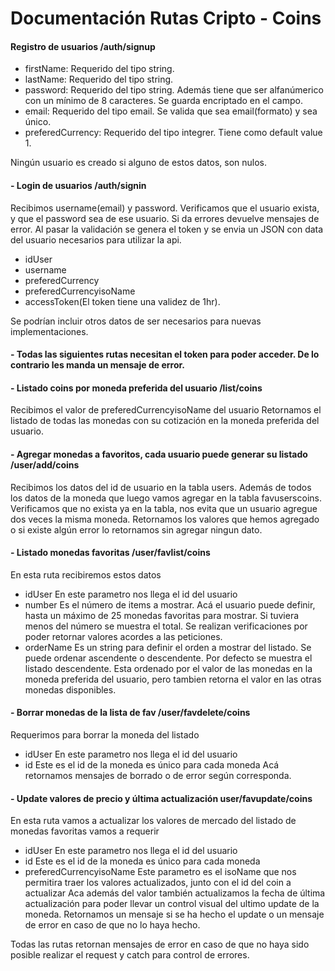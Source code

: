 # Documentación Rutas Cripto - Coins 

#### Registro de usuarios /auth/signup
* firstName: Requerido del tipo string.
* lastName: Requerido del tipo string.
* password: Requerido del tipo string. Además tiene que ser alfanúmerico con un mínimo de 8 caracteres. Se guarda encriptado en el campo.
* email: Requerido del tipo email. Se valida que sea email(formato) y sea único.
* preferedCurrency: Requerido del tipo integrer. Tiene como default value 1. 

Ningún usuario es creado si alguno de estos datos, son nulos. 

#### - Login de usuarios /auth/signin
Recibimos username(email) y password.
Verificamos que el usuario exista, y que el password sea de ese usuario. Si da errores devuelve mensajes de error.
Al pasar la validación se genera el token y se envia un JSON con data del usuario necesarios para utilizar la api.
* idUser
* username
* preferedCurrency
* preferedCurrencyisoName
* accessToken(El token tiene una validez de 1hr).

Se podrían incluir otros datos de ser necesarios para nuevas implementaciones.

#### - Todas las siguientes rutas necesitan el token para poder acceder. De lo contrario les manda un mensaje de error. 

#### - Listado coins por moneda preferida del usuario /list/coins
Recibimos el valor de preferedCurrencyisoName del usuario
Retornamos el listado de todas las monedas con su cotización en la moneda preferida del usuario.

#### - Agregar monedas a favoritos, cada usuario puede generar su listado /user/add/coins
Recibimos los datos del id de usuario en la tabla users. Además de todos los datos de la moneda que luego vamos agregar en la tabla favuserscoins.
Verificamos que no exista ya en la tabla, nos evita que un usuario agregue dos veces la misma moneda.
Retornamos los valores que hemos agregado o si existe algún error lo retornamos sin agregar ningun dato.

#### - Listado monedas favoritas /user/favlist/coins
En esta ruta recibiremos estos datos
- idUser En este parametro nos llega el id del usuario
- number Es el número de items a mostrar. Acá el usuario puede definir, hasta un máximo de 25 monedas favoritas para mostrar. Si tuviera menos del número se muestra el total. Se realizan verificaciones por poder retornar valores acordes a las peticiones. 
- orderName Es un string para definir el orden a mostrar del listado. Se puede ordenar ascendente o descendente. Por defecto se muestra el listado descendente. Esta ordenado por el valor de las monedas en la moneda preferida del usuario, pero tambien retorna el valor en las otras monedas disponibles.

#### - Borrar monedas de la lista de fav /user/favdelete/coins
Requerimos para borrar la moneda del listado
- idUser En este parametro nos llega el id del usuario
- id Este es el id de la moneda es único para cada moneda
Acá retornamos mensajes de borrado o de error según corresponda.

#### - Update valores de precio y última actualización user/favupdate/coins
En esta ruta vamos a actualizar los valores de mercado del listado de monedas favoritas vamos a requerir
- idUser En este parametro nos llega el id del usuario
- id Este es el id de la moneda es único para cada moneda
- preferedCurrencyisoName Este parametro es el isoName que nos permitira traer los valores actualizados, junto con el id del coin a actualizar
Aca además del valor también actualizamos la fecha de última actualización para poder llevar un control visual del ultimo update de la moneda.
Retornamos un mensaje si se ha hecho el update o un mensaje de error en caso de que no lo haya hecho.

Todas las rutas retornan mensajes de error en caso de que no haya sido posible realizar el request y catch para control de errores.

